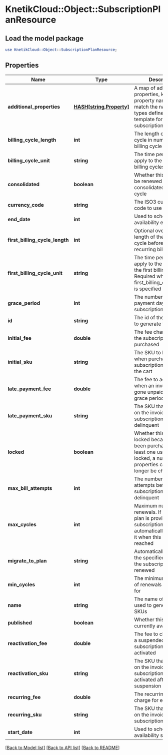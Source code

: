 # KnetikCloud::Object::SubscriptionPlanResource

## Load the model package
```perl
use KnetikCloud::Object::SubscriptionPlanResource;
```

## Properties
Name | Type | Description | Notes
------------ | ------------- | ------------- | -------------
**additional_properties** | [**HASH[string,Property]**](Property.md) | A map of additional properties, keyed on the property name.  Must match the names and types defined in the template for this subscription | [optional] 
**billing_cycle_length** | **int** | The length of the billing cycle in number of billing cycle unit | 
**billing_cycle_unit** | **string** | The time period unit to apply to the length of billing cycles | 
**consolidated** | **boolean** | Whether this plan will be renewed on the consolidated billing cycle | 
**currency_code** | **string** | The ISO3 currency code to use for the fees | 
**end_date** | **int** | Used to schedule plan availability end date | [optional] 
**first_billing_cycle_length** | **int** | Optional override for the length of the first billing cycle before the first recurring billing | [optional] 
**first_billing_cycle_unit** | **string** | The time period unit to apply to the length of the first billing cycle. Required when first_billing_cycle_length is specified | [optional] 
**grace_period** | **int** | The number of late payment days before a subscription is canceled | 
**id** | **string** | The id of the plan used to generate the SKUs | [optional] 
**initial_fee** | **double** | The fee charged when the subscription is purchased | 
**initial_sku** | **string** | The SKU to be used when purchasing the subscription through the cart | [optional] 
**late_payment_fee** | **double** | The fee to add to the bill when an invoice has gone unpaid passed the grace period | 
**late_payment_sku** | **string** | The SKU that will show on the invoice when the subscription is delinquent | [optional] 
**locked** | **boolean** | Whether this plan is locked because it has been purchased by at least one user.  When locked, a number of properties can no longer be changed | [optional] 
**max_bill_attempts** | **int** | The number of charge attempts before the subscription becomes delinquent | 
**max_cycles** | **int** | Maximum number of renewals. If a migration plan is provided, the subscription will automatically switch to it when this limit is reached | [optional] 
**migrate_to_plan** | **string** | Automatically migrate to the specified plan when the subscription is first renewed | [optional] 
**min_cycles** | **int** | The minimum number of renewals to charge for | [optional] 
**name** | **string** | The name of the plan used to generate the SKUs | 
**published** | **boolean** | Whether this plan is currently available | 
**reactivation_fee** | **double** | The fee to charge when a suspended subscription is to be re-activated | 
**reactivation_sku** | **string** | The SKU that will show on the invoice when the subscription is re-activated after a suspension | [optional] 
**recurring_fee** | **double** | The recurring fee to charge for each renewal | 
**recurring_sku** | **string** | The SKU that will show on the invoice when the subscription is activated | [optional] 
**start_date** | **int** | Used to schedule plan availability start date | [optional] 

[[Back to Model list]](../README.md#documentation-for-models) [[Back to API list]](../README.md#documentation-for-api-endpoints) [[Back to README]](../README.md)


